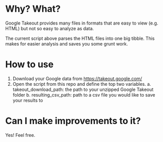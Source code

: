 # Why? What?
Google Takeout provides many files in formats that are easy to view (e.g. HTML) but not so easy to analyze as data. 

The current script above parses the HTML files into one big tibble. This makes for easier analysis and saves you some grunt work.

# How to use
1. Download your Google data from https://takeout.google.com/
2. Open the script from this repo and define the top two variables.
 a. takeout_download_path: the path to your unzipped Google Takeout folder
 b. resulting_csv_path: path to a csv file you would like to save your results to

# Can I make improvements to it?
Yes! Feel free.
